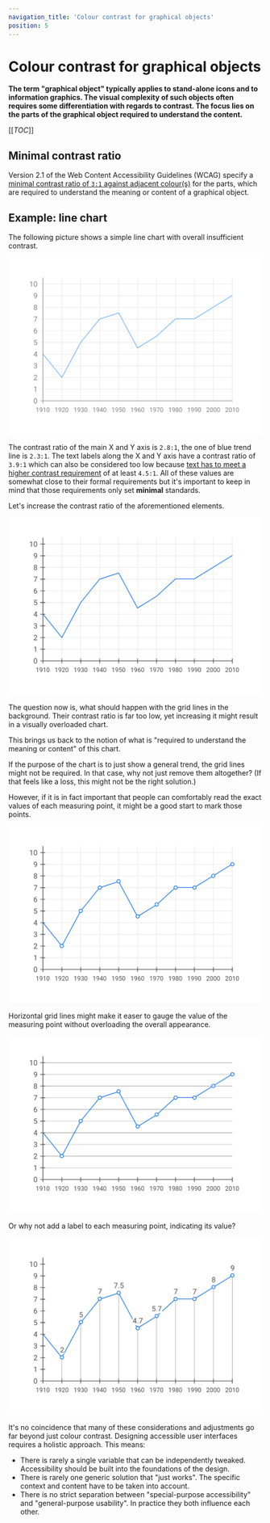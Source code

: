 ```yaml
---
navigation_title: 'Colour contrast for graphical objects'
position: 5
---
```


# Colour contrast for graphical objects

**The term "graphical object" typically applies to stand-alone icons and to information graphics. The visual complexity of such objects often requires some differentiation with regards to contrast. The focus lies on the parts of the graphical object required to understand the content.**

[[_TOC_]]

## Minimal contrast ratio

Version 2.1 of the Web Content Accessibility Guidelines (WCAG) specify a [minimal contrast ratio of `3:1` against adjacent colour(s)](https://www.w3.org/TR/WCAG21/#non-text-contrast) for the parts, which are required to understand the meaning or content of a graphical object.

## Example: line chart

The following picture shows a simple line chart with overall insufficient contrast.

![Line chart with one blue trend line and overall low contrast](_media/line-chart-low-contrast.png)

The contrast ratio of the main X and Y axis is `2.8:1`, the one of blue trend line is `2.3:1`. The text labels along the X and Y axis have a contrast ratio of `3.9:1` which can also be considered too low because [text has to meet a higher contrast requirement](/knowledge/colours-and-contrast/text) of at least `4.5:1`. All of these values are somewhat close to their formal requirements but it's important to keep in mind that those requirements only set **minimal** standards.

Let's increase the contrast ratio of the aforementioned elements.

![The same line chart with increased contrast for the blue trend line and the x and y axis](_media/line-chart-line-axis.png)

The question now is, what should happen with the grid lines in the background. Their contrast ratio is far too low, yet increasing it might result in a visually overloaded chart.

This brings us back to the notion of what is "required to understand the meaning or content" of this chart.

If the purpose of the chart is to just show a general trend, the grid lines might not be required. In that case, why not just remove them altogether? (If that feels like a loss, this might not be the right solution.)

However, if it is in fact important that people can comfortably read the exact values of each measuring point, it might be a good start to mark those points.

![The same line chart with added dots along the trend line to mark measuring points](_media/line-chart-line-axis-dots.png)

Horizontal grid lines might make it easer to gauge the value of the measuring point without overloading the overall appearance.

![The same line chart with horizontal grid lines, indicating the steps on the y axis](_media/line-chart-line-axis-dots-guides-y.png)

Or why not add a label to each measuring point, indicating its value?

![The same line chart with labelled measuring points, as well as vertical grid lines, indicating the steps on the x axis.](_media/line-chart-line-axis-dots-labels-guides-x.png)

It's no coincidence that many of these considerations and adjustments go far beyond just colour contrast. Designing accessible user interfaces requires a holistic approach. This means:

- There is rarely a single variable that can be independently tweaked. Accessibility should be built into the foundations of the design.
- There is rarely one generic solution that "just works". The specific context and content have to be taken into account.
- There is no strict separation between "special-purpose accessibility" and "general-purpose usability". In practice they both influence each other.
